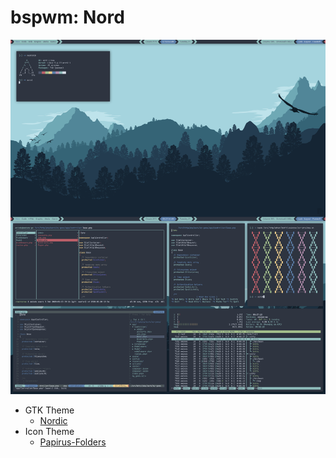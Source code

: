 # bspwm: Nord

<img src = "../Pictures/bspwm:NordScreenshot.png">

- GTK Theme
    - [Nordic](https://github.com/EliverLara/Nordic)
- Icon Theme
    - [Papirus-Folders](https://github.com/basigur/papirus-folders)